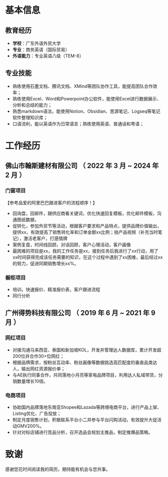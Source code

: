   
# 基本信息

## 教育经历

- **学校**：广东外语外贸大学
- **专业**：商务英语（国际贸易）
- **外语能力**：专业英语八级（TEM-8）

## 专业技能

- 熟练使用石墨文档、腾讯文档、XMind等团队协作工具，能提高团队合作效率；
- 熟练使用Excel、Word和Powerpoint办公软件，能使用Excel进行数据展示、分析和总结的能力；
- 熟悉markdown语法，能使用Notion、Obsidian、思源笔记、Logseq等笔记软件整理知识库；
- 口语流利，能以英语作为日常语言；熟练使用英语、普通话和粤语；

# 工作经历

## 佛山市翰斯建材有限公司 （ 2022 年 3 月 ~ 2024 年 2 月 ）

### 门窗项目

【参考品爱的阿里巴巴跟进客户的流程顺序！】
- 回询盘，回邮件，跟供应商看关键词，优化快速回复模板，优化邮件模板，沟通图纸数据，
- 促转化，参加外贸节等活动，根据客户要求和产品特点，提供品牌价值输出，提供xx，有效提高了销售转化率和订单金额xx比例；拍产品视频（补充当时笔记），激活老客户，打感情牌
- 案例复盘，时间线回顾，对话回顾，客户心理活动，客户画像
- 最困难的项目是xx，我的工作任务是xx，接到任务后我进行了xx行动，用了xx时间获得完成该任务需要的知识，在这个过程中遇到了xx困难，最后经过xx的努力，促进同期销售增长xx%。

### 橱柜项目

- 培训，快速报价、精准报价表，客户跟进流程
- 同行分析

## 广州得势科技有限公司 （ 2019 年 6 月 ~ 2021 年 9 月 ）

### 网红项目

- 对接沟通马来西亚、泰国和新加坡KOL，开发并管理达人数据库，累计开发超200位并合作30+位网红；
- 根据品牌需求，按粉丝互动率、粉丝画像等数据挑选高匹配度的垂直品类达人，输出网红资源报价单；
- 与AE执行同事合作，共同落地小月亮等家电品牌项目，利用达人私域带货，分销数量增长10倍。

### 电商项目

- 协助国内品牌落地东南亚Shopee和Lazada等跨境电商平台，进行产品上架、Listing优化、广告投放；
- 制定月度销售计划，积极联系平台小二并参与平台闪购活动，有效提升大促活动GMV200%。
- 针对对标店铺进行竞品分析，召开选品会规划主推品，制定推爆品策略。

# 致谢

感谢您花时间阅读我的简历，期待能有机会与您共事。


